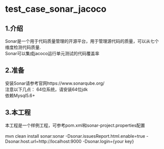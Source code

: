 # test_case_sonar_jacoco
<h2>1.介绍</h2>
Sonar是一个用于代码质量管理的开源平台，用于管理源代码的质量，可以从七个维度检测代码质量.</br>
Sonar可以集成jacoco运行单元测试的代码覆盖率</br>

<h2>2.准备</h2>
安装Sonar请参考官网https://www.sonarqube.org/</br>
注意以下几点：
64位系统，请安装64位jdk</br>
依赖Mysql5.6+</br>

<h2>3.本工程</h2>
本工程是一个样例工程，可参考pom.xml和sonar-project.properties配置</br>
</br>
mvn clean install sonar:sonar -Dsonar.issuesReport.html.enable=true -Dsonar.host.url=http://localhost:9000 -Dsonar.login={your key}




